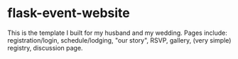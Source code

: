 # flask-event-website
This is the template I built for my husband and my wedding. Pages include: registration/login, schedule/lodging, "our story", RSVP, gallery, (very simple) registry, discussion page.
